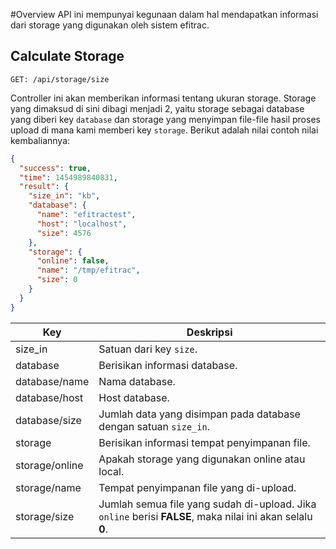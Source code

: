 #Overview
API ini mempunyai kegunaan dalam hal mendapatkan informasi dari storage yang
digunakan oleh sistem efitrac.

## Calculate Storage
```
GET: /api/storage/size
```
Controller ini akan memberikan informasi tentang ukuran storage. Storage yang
dimaksud di sini dibagi menjadi 2, yaitu storage sebagai database yang diberi
key `database` dan storage yang menyimpan file-file hasil proses upload di mana
kami memberi key `storage`. Berikut adalah nilai contoh nilai kembaliannya:
```json
{
  "success": true,
  "time": 1454989840831,
  "result": {
    "size_in": "kb",
    "database": {
      "name": "efitractest",
      "host": "localhost",
      "size": 4576
    },
    "storage": {
      "online": false,
      "name": "/tmp/efitrac",
      "size": 0
    }
  }
}
```

|       Key       |                                    Deskripsi                                                                  |
|-----------------|---------------------------------------------------------------------------------------------------------------|
| size_in         | Satuan dari key `size`.                                                                                       |
| database        | Berisikan informasi database.                                                                                 |
| database/name   | Nama database.                                                                                                |
| database/host   | Host database.                                                                                                |
| database/size   | Jumlah data yang disimpan pada database dengan satuan `size_in`.                                              |
| storage         | Berisikan informasi tempat penyimpanan file.                                                                  |
| storage/online  | Apakah storage yang digunakan online atau local.                                                              |
| storage/name    | Tempat penyimpanan file yang di-upload.                                                                       |
| storage/size    | Jumlah semua file yang sudah di-upload. Jika `online` berisi **FALSE**, maka nilai ini akan selalu **0**.     | 
